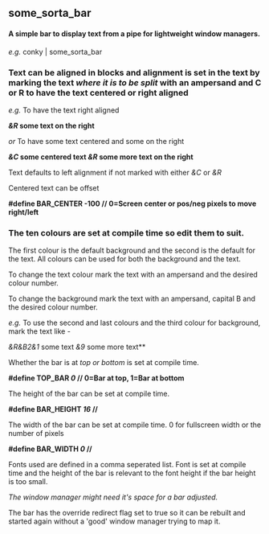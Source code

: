 ## some_sorta_bar
#### A simple bar to display text from a pipe for lightweight window managers.

*e.g.* conky | some_sorta_bar

### Text can be aligned in blocks and alignment is set in the text by marking the text *where it is to be split* with an ampersand and C or R to have the text centered or right aligned

*e.g.* To have the text right aligned

***&R* some text on the right**

*or* To have some text centered and some on the right


***&C* some centered text *&R* some more text on the right**

Text defaults to left alignment if not marked with either *&C* or *&R*

Centered text can be offset 

**#define BAR_CENTER -100     // 0=Screen center or pos/neg pixels to move right/left**

### The ten colours are set at compile time so edit them to suit.

The first colour is the default background and the second is the default for the text.
All colours can be used for both the background and the text.

To change the text colour mark the text with an ampersand and the desired colour number.

To change the background mark the text with an ampersand, capital B and the desired colour number.

*e.g.* To use the second and last colours and the third colour for background, mark the text like -

**&R&B2*&1* some text *&9* some more text**

Whether the bar is at *top or bottom* is set at compile time.

**#define TOP_BAR *0*        // 0=Bar at top, 1=Bar at bottom**

The height of the bar can be set at compile time.

**#define BAR_HEIGHT *16*    //**

The width of the bar can be set at compile time. 0 for fullscreen width or 
the number of pixels

**#define BAR_WIDTH *0*    //**

Fonts used are defined in a comma seperated list.
Font is set at compile time and the height of the bar is relevant to the font height 
if the bar height is too small.

*The window manager might need it's space for a bar adjusted.*

The bar has the override redirect flag set to true so it can be rebuilt and started again without a 'good' window manager trying to map it.
